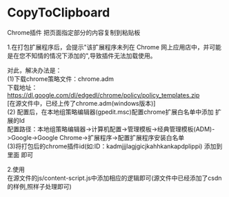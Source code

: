# CopyToClipboard
Chrome插件
把页面指定部分的内容复制到粘贴板

1.在打包扩展程序后，会提示"该扩展程序未列在 Chrome 网上应用店中，并可能是在您不知情的情况下添加的",导致插件无法加载使用。  

   对此，解决办法是：  
   (1)下载chrome策略文件：chrome.adm  
        下载地址：https://dl.google.com/dl/edgedl/chrome/policy/policy_templates.zip  
		[在源文件中，已经上传了chrome.adm(windows版本)]  
   (2) 配置后，在本地组策略编辑器(gpedit.msc)配置chrome扩展白名单中添加 扩展的Id  
        配置路径：本地组策略编辑器->计算机配置->管理模板->经典管理模板(ADM)->Google->Google Chrome->扩展程序->配置扩展程序安装白名单  
   (3)将打包后的chrome插件id(如:ID：kadmjjjlagjgicjkahhkankapdplippi) 添加到里面 即可  

2.使用  
    在源文件的js/content-script.js中添加相应的逻辑即可(源文件中已经添加了csdn的样例,照样子处理即可)  
